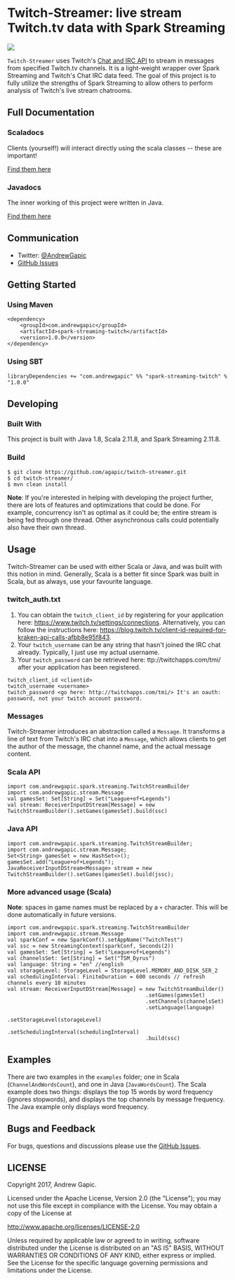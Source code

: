 # Twitch-Streamer: live stream Twitch.tv data with Spark Streaming

[![][license img]][license]

`Twitch-Streamer` uses Twitch's [Chat and IRC API](https://dev.twitch.tv/docs/v5/guides/irc/) to stream in messages from specified
Twitch.tv channels. It is a light-weight wrapper over Spark Streaming and Twitch's Chat IRC data feed. The goal of this project is to fully utilize the strengths of Spark Streaming to allow others to perform analysis of Twitch's live stream chatrooms.

## Full Documentation
### Scaladocs
Clients (yourself!) will interact directly using the scala classes -- these are important!

[Find them here](http://andrewgapic.com/spark-streaming-twitch/scaladocs/#com.andrewgapic.package)
### Javadocs
The inner working of this project were written in Java.

[Find them here](http://andrewgapic.com/spark-streaming-twitch/javadocs/)

## Communication
- Twitter: [@AndrewGapic](http://twitter.com/andrewgapic)
- [GitHub Issues](https://github.com/agapic/twitch-streamer/issues)

## Getting Started
### Using Maven
```
<dependency>
    <groupId>com.andrewgapic</groupId>
    <artifactId>spark-streaming-twitch</artifactId>
    <version>1.0.0</version>
</dependency>
```
### Using SBT 
```
libraryDependencies += "com.andrewgapic" %% "spark-streaming-twitch" % "1.0.0"
```

## Developing
### Built With
This project is built with Java 1.8, Scala 2.11.8, and Spark Streaming 2.11.8.
### Build
```
$ git clone https://github.com/agapic/twitch-streamer.git
$ cd twitch-streamer/
$ mvn clean install
```
**Note**: If you're interested in helping with developing the project further, there are lots of features and optimizations that could be done. For example, concurrency isn't as optimal as it could be; the entire stream is being fed through one thread. Other asynchronous
calls could potentially also have their own thread. 

## Usage
Twitch-Streamer can be used with either Scala or Java, and was built with this notion in mind. Generally, Scala is a better fit since Spark was built in Scala, but as always, use your favourite language.

### twitch_auth.txt
1. You can obtain the `twitch_client_id` by registering for your application here: https://www.twitch.tv/settings/connections. Alternatively, you can follow the instructions here: https://blog.twitch.tv/client-id-required-for-kraken-api-calls-afbb8e95f843.
2. Your `twitch_username` can be any string that hasn't joined the IRC chat already. Typically, I just use my actual username.
3. Your `twitch_password` can be retrieved here: ttp://twitchapps.com/tmi/ after your application has been registered.

```
twitch_client_id <clientid>
twitch_username <username>
twitch_password <go here: http://twitchapps.com/tmi/> It's an oauth: password, not your twitch account password.
```

### Messages
Twitch-Streamer introduces an abstraction called a `Message`. It transforms a line of text from Twitch's IRC chat into a 
`Message`, which allows clients to get the author of the message, the channel name, and the actual message content.

### Scala API
```
import com.andrewgapic.spark.streaming.TwitchStreamBuilder
import com.andrewgapic.stream.Message
val gamesSet: Set[String] = Set("League+of+Legends")
val stream: ReceiverInputDStream[Message] = new TwitchStreamBuilder().setGames(gamesSet).build(ssc)
```

### Java API
```
import com.andrewgapic.spark.streaming.TwitchStreamBuilder;
import com.andrewgapic.stream.Message;
Set<String> gamesSet = new HashSet<>();
gamesSet.add("League+of+Legends");
JavaReceiverInputDStream<Message> stream = new TwitchStreamBuilder().setGames(gamesSet).build(jssc);
```

### More advanced usage (Scala)
**Note**: spaces in game names must be replaced by a `+` character. This will be done automatically in future versions.
```
import com.andrewgapic.spark.streaming.TwitchStreamBuilder
import com.andrewgapic.stream.Message
val sparkConf = new SparkConf().setAppName("TwitchTest")
val ssc = new StreamingContext(sparkConf, Seconds(2))
val gamesSet: Set[String] = Set("League+of+Legends")
val channelsSet: Set[String] = Set("TSM_Dyrus")
val language: String = "en" //english
val storageLevel: StorageLevel = StorageLevel.MEMORY_AND_DISK_SER_2
val schedulingInterval: FiniteDuration = 600 seconds // refresh channels every 10 minutes
val stream: ReceiverInputDStream[Message] = new TwitchStreamBuilder()
                                            .setGames(gamesSet)
                                            .setChannels(channelsSet)
                                            .setLanguage(language)
                                            .setStorageLevel(storageLevel)
                                            .setSchedulingInterval(schedulingInterval)
                                            .build(ssc)
```

## Examples
There are two examples in the `examples` folder; one in Scala (`ChannelAndWordsCount`), and one in Java (`JavaWordsCount`).
The Scala example does two things: displays the top 15 words by word frequency (ignores stopwords), and displays the top channels by message frequency. The Java example only displays word frequency.


## Bugs and Feedback

For bugs, questions and discussions please use the [GitHub Issues](https://github.com/agapic/twitch-streamer/issues).

## LICENSE

Copyright 2017, Andrew Gapic.

Licensed under the Apache License, Version 2.0 (the "License");
you may not use this file except in compliance with the License.
You may obtain a copy of the License at

<http://www.apache.org/licenses/LICENSE-2.0>

Unless required by applicable law or agreed to in writing, software
distributed under the License is distributed on an "AS IS" BASIS,
WITHOUT WARRANTIES OR CONDITIONS OF ANY KIND, either express or implied.
See the License for the specific language governing permissions and
limitations under the License.

[license]:LICENSE
[license img]:https://img.shields.io/badge/License-Apache%202-blue.svg
